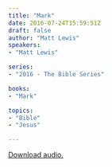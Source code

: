 ```yaml
---
title: "Mark"
date: 2016-07-24T15:59:51Z
draft: false
author: "Matt Lewis"
speakers:
- "Matt Lewis"

series:
- "2016 - The Bible Series"

books:
- "Mark"

topics:
- "Bible"
- "Jesus"

---
```

[Download audio.](https://s3-eu-west-1.amazonaws.com/renownchurch/sermons/2016/07/2016-07-24_Mark_LQ.mp3)